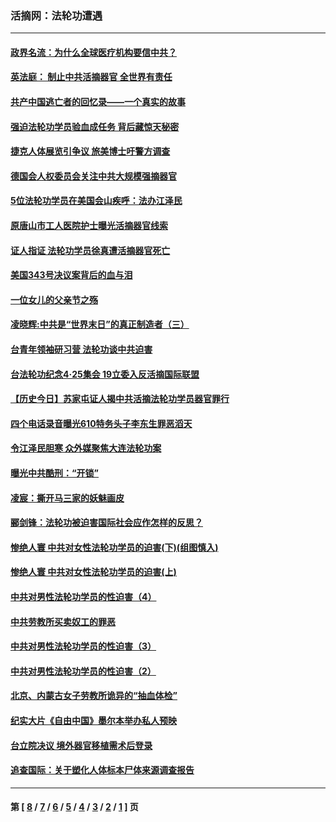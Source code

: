 ### 活摘网：法轮功遭遇
---
#### [政界名流：为什么全球医疗机构要信中共？](../../pages/nf5881/n11945479.md?05092113) 
#### [英法庭： 制止中共活摘器官 全世界有责任](../../pages/nf5881/n11330691.md?05092113) 
#### [共产中国逃亡者的回忆录——一个真实的故事](../../pages/nf5881/n10918649.md?05092113) 
#### [强迫法轮功学员验血成任务 背后藏惊天秘密](../../pages/nf5881/n4252384.md?05092113) 
#### [捷克人体展览引争议 旅美博士吁警方调查](../../pages/nf5881/n9429187.md?05092113) 
#### [德国会人权委员会关注中共大规模强摘器官](../../pages/nf5881/n8418950.md?05092113) 
#### [5位法轮功学员在美国会山疾呼：法办江泽民](../../pages/nf5881/n8101519.md?05092113) 
#### [原唐山市工人医院护士曝光活摘器官线索](../../pages/nf5881/n8076384.md?05092113) 
#### [证人指证 法轮功学员徐真遭活摘器官死亡](../../pages/nf5881/n8042467.md?05092113) 
#### [美国343号决议案背后的血与泪](../../pages/nf5881/n8020684.md?05092113) 
#### [一位女儿的父亲节之殇](../../pages/nf5881/n8014122.md?05092113) 
#### [凌晓辉:中共是“世界末日”的真正制造者（三）](../../pages/nf5881/n4210333.md?05092113) 
#### [台青年领袖研习营 法轮功谈中共迫害](../../pages/nf5881/n4141857.md?05092113) 
#### [台法轮功纪念4‧25集会 19立委入反活摘国际联盟](../../pages/nf5881/n4141821.md?05092113) 
#### [【历史今日】苏家屯证人揭中共活摘法轮功学员器官罪行](../../pages/nf5881/n4135912.md?05092113) 
#### [四个电话录音曝光610特务头子李东生罪恶滔天](../../pages/nf5881/n4040060.md?05092113) 
#### [令江泽民胆寒 众外媒聚焦大连法轮功案](../../pages/nf5881/n3932671.md?05092113) 
#### [曝光中共酷刑：“开锁”](../../pages/nf5881/n3889373.md?05092113) 
#### [凌宸：撕开马三家的妖魅画皮](../../pages/nf5881/n3849369.md?05092113) 
#### [郦剑锋：法轮功被迫害国际社会应作怎样的反思？](../../pages/nf5881/n3824560.md?05092113) 
#### [惨绝人寰 中共对女性法轮功学员的迫害(下)(组图慎入)](../../pages/nf5881/n3816285.md?05092113) 
#### [惨绝人寰 中共对女性法轮功学员的迫害(上)](../../pages/nf5881/n3815374.md?05092113) 
#### [中共对男性法轮功学员的性迫害（4）](../../pages/nf5881/n3769144.md?05092113) 
#### [中共劳教所买卖奴工的罪恶](../../pages/nf5881/n3769378.md?05092113) 
#### [中共对男性法轮功学员的性迫害（3）](../../pages/nf5881/n3768231.md?05092113) 
#### [中共对男性法轮功学员的性迫害（2）](../../pages/nf5881/n3767211.md?05092113) 
#### [北京、内蒙古女子劳教所诡异的“抽血体检”](../../pages/nf5881/n3753158.md?05092113) 
#### [纪实大片《自由中国》墨尔本举办私人预映](../../pages/nf5881/n3743337.md?05092113) 
#### [台立院决议 境外器官移植需术后登录](../../pages/nf5881/n3741520.md?05092113) 
#### [追查国际：关于塑化人体标本尸体来源调查报告](../../pages/nf5881/n3740673.md?05092113) 

---
#### 第 [ [8](./8.md?05092113) / [7](./7.md?05092113) / [6](./6.md?05092113) / [5](./5.md?05092113) / [4](./4.md?05092113) / [3](./3.md?05092113) / [2](./2.md?05092113) / [1](./1.md?05092113) ] 页
